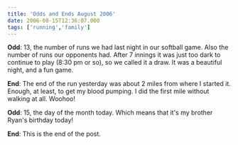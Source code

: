 ```yaml
---
title: 'Odds and Ends August 2006'
date: 2006-08-15T12:36:07.000
tags: ['running','family']
---
```


**Odd**: 13, the number of runs we had last night in our softball game. Also the number of runs our opponents had. After 7 innings it was just too dark to continue to play (8:30 pm or so), so we called it a draw. It was a beautiful night, and a fun game.

**End**: The end of the run yesterday was about 2 miles from where I started it. Enough, at least, to get my blood pumping. I did the first mile without walking at all. Woohoo!

**Odd**: 15, the day of the month today. Which means that it's my brother Ryan's birthday today!

**End**: This is the end of the post.
